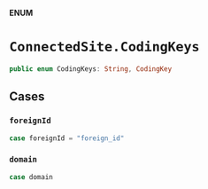 **ENUM**

# `ConnectedSite.CodingKeys`

```swift
public enum CodingKeys: String, CodingKey
```

## Cases
### `foreignId`

```swift
case foreignId = "foreign_id"
```

### `domain`

```swift
case domain
```
